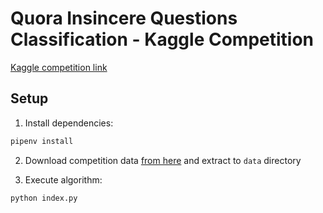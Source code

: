 # Quora Insincere Questions Classification - Kaggle Competition

[Kaggle competition link](https://www.kaggle.com/c/quora-insincere-questions-classification)

## Setup

1. Install dependencies:

```bash
pipenv install
```

2. Download competition data [from here](https://www.kaggle.com/c/quora-insincere-questions-classification/data) and extract to `data` directory

3. Execute algorithm:

```bash
python index.py
```
